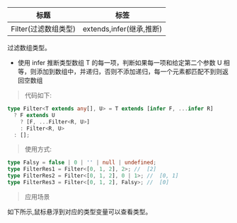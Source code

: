 | 标题                 | 标签                     |
| -------------------- | ------------------------ |
| Filter(过滤数组类型) | extends,infer(继承,推断) |

过滤数组类型。

- 使用 infer 推断类型数组 T 的每一项，判断如果每一项和给定第二个参数 U 相等，则添加到数组中，并递归，否则不添加递归，每一个元素都匹配不到则返回空数组

> 代码如下:

```ts
type Filter<T extends any[], U> = T extends [infer F, ...infer R]
  ? F extends U
    ? [F, ...Filter<R, U>]
    : Filter<R, U>
  : [];
```

> 使用方式:

```ts
type Falsy = false | 0 | '' | null | undefined;
type FilterRes1 = Filter<[0, 1, 2], 2>; //  [2]
type FilterRes2 = Filter<[0, 1, 2], 0 | 1>; //  [0, 1]
type FilterRes3 = Filter<[0, 1, 2], Falsy>; //  [0]
```

> 应用场景

如下所示,鼠标悬浮到对应的类型变量可以查看类型。

<div class="code-editor" data-url="codes/typescript/demo/Filter.ts" data-language="typescript"></div>
